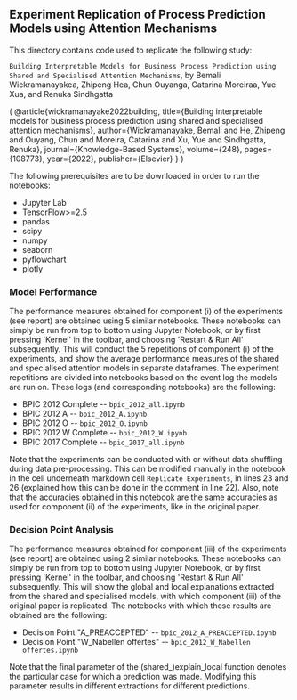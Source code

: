 ## Experiment Replication of Process Prediction Models using Attention Mechanisms
This directory contains code used to replicate the following study:

`Building Interpretable Models for Business Process Prediction using Shared and Specialised Attention Mechanisms`, 
by Bemali Wickramanayakea, Zhipeng Hea, Chun Ouyanga, Catarina Moreiraa, Yue Xua, and Renuka Sindhgatta

(
  @article{wickramanayake2022building,
    title={Building interpretable models for business process prediction using shared and specialised attention mechanisms},
    author={Wickramanayake, Bemali and He, Zhipeng and Ouyang, Chun and Moreira, Catarina and Xu, Yue and Sindhgatta, Renuka},
    journal={Knowledge-Based Systems},
    volume={248},
    pages={108773},
    year={2022},
    publisher={Elsevier}
  }
)

The following prerequisites are to be downloaded in order to run the notebooks:

- Jupyter Lab
- TensorFlow>=2.5
- pandas
- scipy
- numpy
- seaborn
- pyflowchart
- plotly


### Model Performance
The performance measures obtained for component (i) of the experiments (see report) are obtained using 5 similar notebooks. These notebooks can simply be run from top to bottom using Jupyter Notebook, or by first pressing 'Kernel' in the toolbar, and choosing 'Restart & Run All' subsequently. This will conduct the 5 repetitions of component (i) of the experiments, and show the average performance measures of the shared and specialised attention models in separate dataframes. The experiment repetitions are divided into notebooks based on the event log the models are run on. These logs (and corresponding notebooks) are the following:

- BPIC 2012 Complete -- `bpic_2012_all.ipynb`
- BPIC 2012 A -- `bpic_2012_A.ipynb`
- BPIC 2012 O -- `bpic_2012_O.ipynb`
- BPIC 2012 W Complete -- `bpic_2012_W.ipynb`
- BPIC 2017 Complete -- `bpic_2017_all.ipynb`

Note that the experiments can be conducted with or without data shuffling during data pre-processing. This can be modified manually in the notebook in the cell underneath markdown cell `Replicate Experiments`, in lines 23 and 26 (explained how this can be done in the comment in line 22). Also, note that the accuracies obtained in this notebook are the same accuracies as used for component (ii) of the experiments, like in the original paper. 

### Decision Point Analysis
The performance measures obtained for component (iii) of the experiments (see report) are obtained using 2 similar notebooks. These notebooks can simply be run from top to bottom using Jupyter Notebook, or by first pressing 'Kernel' in the toolbar, and choosing 'Restart & Run All' subsequently. This will show the global and local explanations extracted from the shared and specialised models, with which component (iii) of the original paper is replicated. The notebooks with which these results are obtained are the following:

- Decision Point "A_PREACCEPTED" -- `bpic_2012_A_PREACCEPTED.ipynb`
- Decision Point "W_Nabellen offertes" -- `bpic_2012_W_Nabellen offertes.ipynb`

Note that the final parameter of the (shared_)explain_local function denotes the particular case for which a prediction was made. Modifying this parameter results in different extractions for different predictions.

